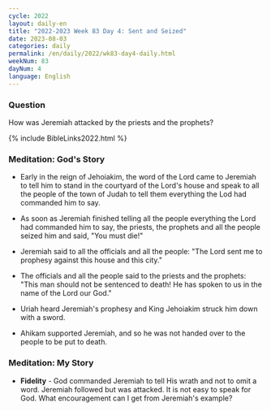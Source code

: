 ```yaml
---
cycle: 2022
layout: daily-en
title: "2022-2023 Week 83 Day 4: Sent and Seized"
date: 2023-08-03
categories: daily
permalink: /en/daily/2022/wk83-day4-daily.html
weekNum: 83
dayNum: 4
language: English
---
```


### Question     
How was Jeremiah attacked by the priests and the prophets?

{% include BibleLinks2022.html %}

### Meditation: God's Story   
+ Early in the reign of Jehoiakim, the word of the Lord came to Jeremiah to tell him to stand in the courtyard of the Lord's house and speak to all the people of the town of Judah to tell them everything the Lod had commanded him to say. 

+ As soon as Jeremiah finished telling all the people everything the Lord had commanded him to say, the priests, the prophets and all the people seized him and said, "You must die!" 

+ Jeremiah said to all the officials and all the people: "The Lord sent me to prophesy against this house and this city." 

+ The officials and all the people said to the priests and the prophets: "This man should not be sentenced to death! He has spoken to us in the name of the Lord our God." 

+ Uriah heard Jeremiah's prophesy and King Jehoiakim struck him down with a sword. 

+ Ahikam supported Jeremiah, and so he was not handed over to the people to be put to death. 

### Meditation: My Story   
+ **Fidelity** - God commanded Jeremiah to tell His wrath and not to omit a word. Jeremiah followed but was attacked. It is not easy to speak for God. What encouragement can I get from Jeremiah's example? 
